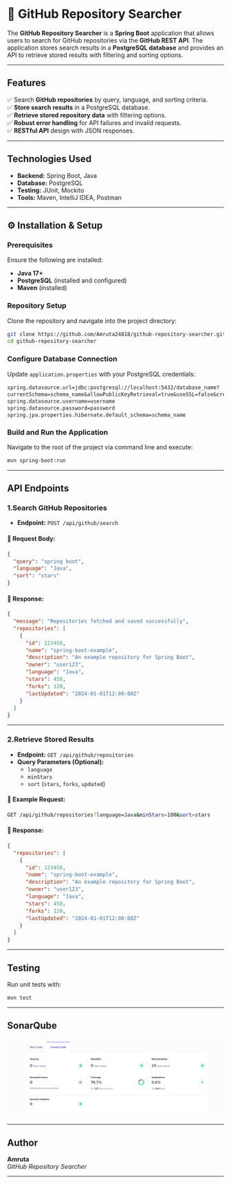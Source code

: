 # 🌟 GitHub Repository Searcher

The **GitHub Repository Searcher** is a **Spring Boot** application that allows users to search for GitHub repositories via the **GitHub REST API**. The application stores search results in a **PostgreSQL database** and provides an API to retrieve stored results with filtering and sorting options.

---

##  Features

✅ Search **GitHub repositories** by query, language, and sorting criteria.  
✅ **Store search results** in a PostgreSQL database.  
✅ **Retrieve stored repository data** with filtering options.  
✅ **Robust error handling** for API failures and invalid requests.  
✅ **RESTful API** design with JSON responses.

---

## Technologies Used

- **Backend:** Spring Boot, Java
- **Database:** PostgreSQL
- **Testing:** JUnit, Mockito
- **Tools:** Maven, IntelliJ IDEA, Postman

---

## ⚙️ Installation & Setup

### Prerequisites

Ensure the following are installed:

- **Java 17+**
- **PostgreSQL** (installed and configured)
- **Maven** (installed)

###  Repository Setup

Clone the repository and navigate into the project directory:

```sh
git clone https://github.com/Amruta24818/github-repository-searcher.git
cd github-repository-searcher
```

###  Configure Database Connection

Update `application.properties` with your PostgreSQL credentials:

```properties
spring.datasource.url=jdbc:postgresql://localhost:5432/database_name?currentSchema=schema_name&allowPublicKeyRetrieval=true&useSSL=false&createDatabaseIfNotExist=true
spring.datasource.username=username
spring.datasource.password=password
spring.jpa.properties.hibernate.default_schema=schema_name
```

###  Build and Run the Application

Navigate to the root of the project via command line and execute:

```sh
mvn spring-boot:run
```

---

##  API Endpoints

### 1️.Search GitHub Repositories

- **Endpoint:** `POST /api/github/search`

#### 🔹 Request Body:

```json
{
  "query": "spring boot",
  "language": "Java",
  "sort": "stars"
}
```

#### 🔹 Response:

```json
{
  "message": "Repositories fetched and saved successfully",
  "repositories": [
    {
      "id": 123456,
      "name": "spring-boot-example",
      "description": "An example repository for Spring Boot",
      "owner": "user123",
      "language": "Java",
      "stars": 450,
      "forks": 120,
      "lastUpdated": "2024-01-01T12:00:00Z"
    }
  ]
}
```

---

### 2️.Retrieve Stored Results

- **Endpoint:** `GET /api/github/repositories`
- **Query Parameters (Optional):**
   - `language`
   - `minStars`
   - `sort` (`stars`, `forks`, `updated`)

#### 🔹 Example Request:

```sh
GET /api/github/repositories?language=Java&minStars=100&sort=stars
```

#### 🔹 Response:

```json
{
  "repositories": [
    {
      "id": 123456,
      "name": "spring-boot-example",
      "description": "An example repository for Spring Boot",
      "owner": "user123",
      "language": "Java",
      "stars": 450,
      "forks": 120,
      "lastUpdated": "2024-01-01T12:00:00Z"
    }
  ]
}
```

---

##  Testing

Run unit tests with:

```sh
mvn test
```
---
## SonarQube

![alt text](./src/main/resources/codeCoverageGithub.png)


---

##  Author

**Amruta**  
_GitHub Repository Searcher_

---

  